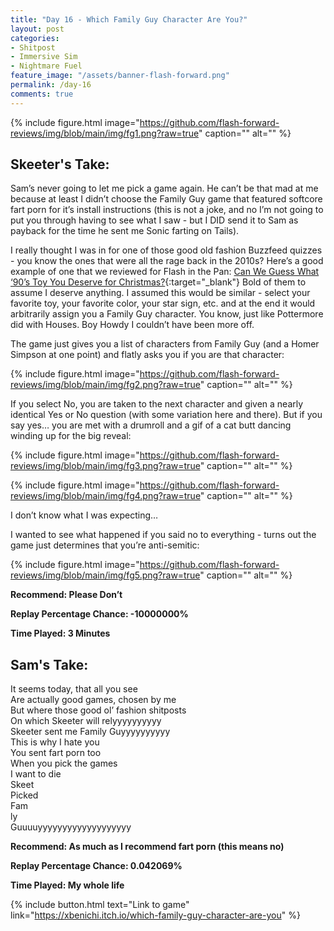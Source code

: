 ```yaml
---
title: "Day 16 - Which Family Guy Character Are You?"
layout: post
categories:
- Shitpost
- Immersive Sim
- Nightmare Fuel
feature_image: "/assets/banner-flash-forward.png"
permalink: /day-16
comments: true
---
```


{% include figure.html image="https://github.com/flash-forward-reviews/img/blob/main/img/fg1.png?raw=true" caption="" alt="" %}

## Skeeter's Take:

Sam’s never going to let me pick a game again. He can’t be that mad at me because at least I didn’t choose the Family Guy game that featured softcore fart porn for it’s install instructions (this is not a joke, and no I’m not going to put you through having to see what I saw - but I DID send it to Sam as payback for the time he sent me Sonic farting on Tails). 

I really thought I was in for one of those good old fashion Buzzfeed quizzes - you know the ones that were all the rage back in the 2010s? Here’s a good example of one that we reviewed for Flash in the Pan: [Can We Guess What ‘90’s Toy You Deserve for Christmas?](https://www.buzzfeed.com/kevinsmith/what-toy-is-under-your-tree){:target="_blank"}
Bold of them to assume I deserve anything. 
I assumed this would be similar - select your favorite toy, your favorite color, your star sign, etc. and at the end it would arbitrarily assign you a Family Guy character. You know, just like Pottermore did with Houses. 
Boy Howdy I couldn’t have been more off. 

The game just gives you a list of characters from Family Guy (and a Homer Simpson at one point) and flatly asks you if you are that character: 

{% include figure.html image="https://github.com/flash-forward-reviews/img/blob/main/img/fg2.png?raw=true" caption="" alt="" %}

If you select No, you are taken to the next character and given a nearly identical Yes or No question (with some variation here and there). 
But if you say yes… you are met with a drumroll and a gif of a cat butt dancing winding up for the big reveal:

{% include figure.html image="https://github.com/flash-forward-reviews/img/blob/main/img/fg3.png?raw=true" caption="" alt="" %}

{% include figure.html image="https://github.com/flash-forward-reviews/img/blob/main/img/fg4.png?raw=true" caption="" alt="" %}

I don’t know what I was expecting… 

I wanted to see what happened if you said no to everything - turns out the game just determines that you’re anti-semitic:

{% include figure.html image="https://github.com/flash-forward-reviews/img/blob/main/img/fg5.png?raw=true" caption="" alt="" %}

**Recommend: Please Don’t**

**Replay Percentage Chance: -10000000%**

**Time Played: 3 Minutes**

## Sam's Take:

It seems today, that all you see\
Are actually good games, chosen by me\
But where those good ol’ fashion shitposts\
On which Skeeter will relyyyyyyyyyy\
Skeeter sent me Family Guyyyyyyyyyy\
This is why I hate you\
You sent fart porn too\
When you pick the games\
I want to die\
Skeet\
Picked\
Fam\
ly\
Guuuuyyyyyyyyyyyyyyyyyyy

**Recommend: As much as I recommend fart porn (this means no)**

**Replay Percentage Chance: 0.042069%**

**Time Played: My whole life**

{% include button.html text="Link to game" link="https://xbenichi.itch.io/which-family-guy-character-are-you" %}